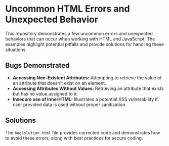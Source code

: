 # Uncommon HTML Errors and Unexpected Behavior

This repository demonstrates a few uncommon errors and unexpected behaviors that can occur when working with HTML and JavaScript.  The examples highlight potential pitfalls and provide solutions for handling these situations.

## Bugs Demonstrated

* **Accessing Non-Existent Attributes:** Attempting to retrieve the value of an attribute that doesn't exist on an element.
* **Accessing Attributes Without Values:**  Retrieving an attribute that exists but has no value assigned to it.
* **Insecure use of innerHTML:** Illustrates a potential XSS vulnerability if user provided data is used without proper sanitization.

## Solutions

The `bugSolution.html` file provides corrected code and demonstrates how to avoid these errors, along with best practices for secure coding.